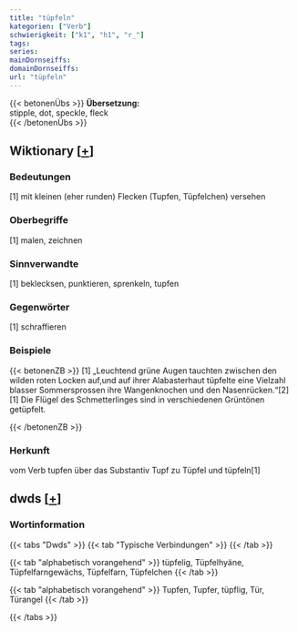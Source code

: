 ```yaml
---
title: "tüpfeln"
kategorien: ["Verb"]
schwierigkeit: ["k1", "h1", "r_"]
tags:
series:
mainDornseiffs:
domainDornseiffs:
url: "tüpfeln"
---
```


{{< betonenÜbs >}}
**Übersetzung:**  
stipple, dot, speckle, fleck  
{{< /betonenÜbs >}}

## Wiktionary [[+](https://de.wiktionary.org/wiki/tüpfeln)]

### Bedeutungen
[1] mit kleinen (eher runden) Flecken (Tupfen, Tüpfelchen) versehen  

### Oberbegriffe
[1] malen, zeichnen  

### Sinnverwandte
[1] beklecksen, punktieren, sprenkeln, tupfen  

### Gegenwörter
[1] schraffieren  

### Beispiele
{{< betonenZB >}}
[1] „Leuchtend grüne Augen tauchten zwischen den wilden roten Locken auf,und auf ihrer Alabasterhaut tüpfelte eine Vielzahl blasser Sommersprossen ihre Wangenknochen und den Nasenrücken.“[2]  
[1] Die Flügel des Schmetterlinges sind in verschiedenen Grüntönen getüpfelt.  

{{< /betonenZB >}}
### Herkunft
vom Verb tupfen über das Substantiv Tupf zu Tüpfel und tüpfeln[1]  



## dwds [[+](https://www.dwds.de/wb/tüpfeln)]

### Wortinformation
{{< tabs "Dwds" >}}
{{< tab "Typische Verbindungen" >}}
{{< /tab >}}

{{< tab "alphabetisch vorangehend" >}}
tüpfelig, Tüpfelhyäne, Tüpfelfarngewächs, Tüpfelfarn, Tüpfelchen
{{< /tab >}}

{{< tab "alphabetisch vorangehend" >}}
Tupfen, Tupfer, tüpflig, Tür, Türangel
{{< /tab >}}

{{< /tabs >}}

